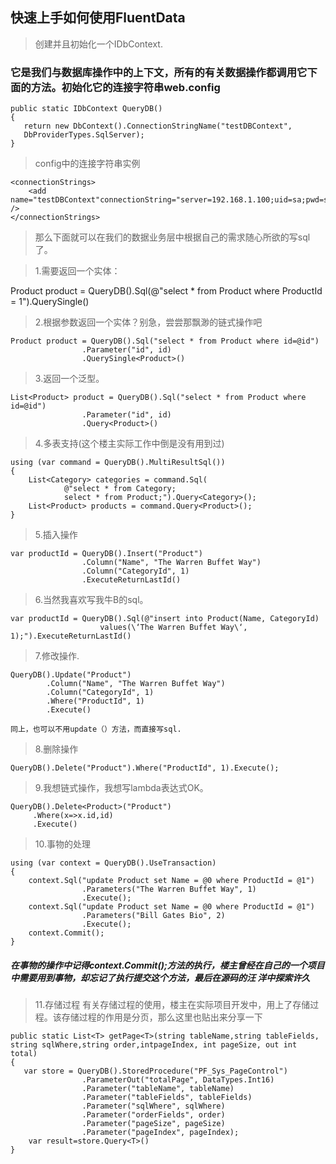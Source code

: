 ## 快速上手如何使用FluentData
> 创建并且初始化一个IDbContext. 
### 它是我们与数据库操作中的上下文，所有的有关数据操作都调用它下面的方法。初始化它的连接字符串web.config

```
public static IDbContext QueryDB()
{
   return new DbContext().ConnectionStringName("testDBContext",
   DbProviderTypes.SqlServer);
}
```
>config中的连接字符串实例

```
<connectionStrings>
    <add name="testDBContext"connectionString="server=192.168.1.100;uid=sa;pwd=sa!;database=testDB;" />
</connectionStrings>
```
>那么下面就可以在我们的数据业务层中根据自己的需求随心所欲的写sql了。 

>1.需要返回一个实体： 

Product product = QueryDB().Sql(@"select * from Product where ProductId = 1").QuerySingle<Product>()

>2.根据参数返回一个实体？别急，尝尝那飘渺的链式操作吧 
```
Product product = QueryDB().Sql("select * from Product where id=@id")
                .Parameter("id", id)
                .QuerySingle<Product>()
```
>3.返回一个泛型。 
```
List<Product> product = QueryDB().Sql("select * from Product where id=@id")
                .Parameter("id", id)
                .Query<Product>()
```

 
>4.多表支持(这个楼主实际工作中倒是没有用到过) 
```
using (var command = QueryDB().MultiResultSql())
{
    List<Category> categories = command.Sql(
            @"select * from Category;
            select * from Product;").Query<Category>();
    List<Product> products = command.Query<Product>();
}
```
>5.插入操作 
```
var productId = QueryDB().Insert("Product")
                .Column("Name", "The Warren Buffet Way")
                .Column("CategoryId", 1)
                .ExecuteReturnLastId()
```
>6.当然我喜欢写我牛B的sql。 
```
var productId = QueryDB().Sql(@"insert into Product(Name, CategoryId)
                    values(\‘The Warren Buffet Way\‘, 1);").ExecuteReturnLastId()
```
>7.修改操作. 
```
QueryDB().Update("Product")
        .Column("Name", "The Warren Buffet Way")
        .Column("CategoryId", 1)
        .Where("ProductId", 1)
        .Execute()
```
    同上，也可以不用update（）方法，而直接写sql. 


>8.删除操作 
```
QueryDB().Delete("Product").Where("ProductId", 1).Execute();
```
>9.我想链式操作，我想写lambda表达式OK。 
```
QueryDB().Delete<Product>("Product")
     .Where(x=>x.id,id)
     .Execute()
```
>10.事物的处理 
```
using (var context = QueryDB().UseTransaction)
{
    context.Sql("update Product set Name = @0 where ProductId = @1")
                .Parameters("The Warren Buffet Way", 1)
                .Execute();
    context.Sql("update Product set Name = @0 where ProductId = @1")
                .Parameters("Bill Gates Bio", 2)
                .Execute();
    context.Commit();
}
```
##### 在事物的操作中记得context.Commit();方法的执行，楼主曾经在自己的一个项目中需要用到事物，却忘记了执行提交这个方法，最后在源码的汪 洋中探索许久 
>11.存储过程 
有关存储过程的使用，楼主在实际项目开发中，用上了存储过程。该存储过程的作用是分页，那么这里也贴出来分享一下 
```
public static List<T> getPage<T>(string tableName,string tableFields, string sqlWhere,string order,intpageIndex, int pageSize, out int total)
{
   var store = QueryDB().StoredProcedure("PF_Sys_PageControl")
                .ParameterOut("totalPage", DataTypes.Int16)
                .Parameter("tableName", tableName)
                .Parameter("tableFields", tableFields)
                .Parameter("sqlWhere", sqlWhere)
                .Parameter("orderFields", order)
                .Parameter("pageSize", pageSize)
                .Parameter("pageIndex", pageIndex);
    var result=store.Query<T>()
}
```